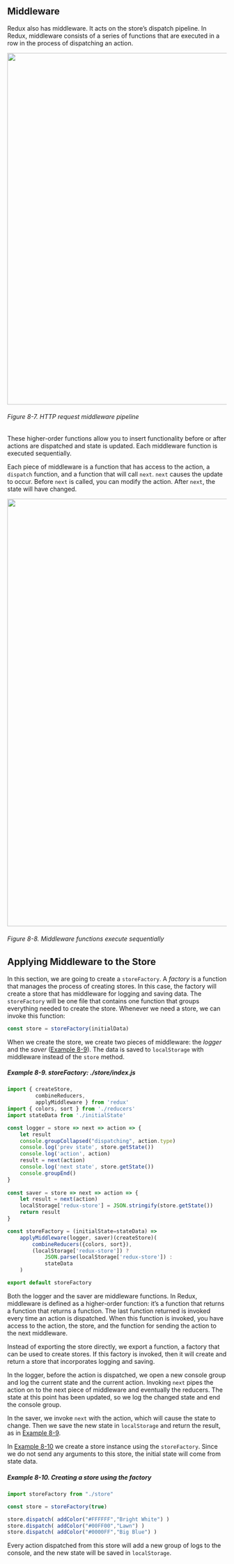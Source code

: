 ## Middleware

Redux also has middleware. It acts on the store’s dispatch pipeline. In Redux, middleware consists of a series of functions that are executed in a row in the process of dispatching an action.

<img src="http://om1o84p1p.bkt.clouddn.com//C683AC2999017296E2A5267125CBD739.png" width="640" height="807" />

###### Figure 8-7. HTTP request middleware pipeline

These higher-order functions allow you to insert functionality before or after actions are dispatched and state is updated. Each middleware function is executed sequentially.

Each piece of middleware is a function that has access to the action, a `dispatch` function, and a function that will call `next`. `next` causes the update to occur. Before `next` is called, you can modify the action. After `next`, the state will have changed.

<img src="http://om1o84p1p.bkt.clouddn.com//B42F48B61B8701EB55F29BB28DC0AE5D.png" width="903" height="981" />

###### Figure 8-8. Middleware functions execute sequentially

## Applying Middleware to the Store

In this section, we are going to create a `storeFactory`. A *factory* is a function that manages the process of creating stores. In this case, the factory will create a store that has middleware for logging and saving data. The `storeFactory` will be one file that contains one function that groups everything needed to create the store. Whenever we need a store, we can invoke this function:

```Javascript
const store = storeFactory(initialData)
```

When we create the store, we create two pieces of middleware: the *logger* and the *saver* ([Example 8-9](https://www.safaribooksonline.com//library/view/learning-react-1st/9781491954614/ch08.html#example0809)). The data is saved to `localStorage` with middleware instead of the `store` method.

##### Example 8-9. storeFactory: ./store/index.js

```Javascript
import { createStore, 
         combineReducers, 
         applyMiddleware } from 'redux'
import { colors, sort } from './reducers'
import stateData from './initialState'

const logger = store => next => action => {
    let result
    console.groupCollapsed("dispatching", action.type)
    console.log('prev state', store.getState())
    console.log('action', action)
    result = next(action)
    console.log('next state', store.getState())
    console.groupEnd()
}
    
const saver = store => next => action => {
    let result = next(action)
    localStorage['redux-store'] = JSON.stringify(store.getState())
    return result
}

const storeFactory = (initialState=stateData) =>
    applyMiddleware(logger, saver)(createStore)(
        combineReducers({colors, sort}),
        (localStorage['redux-store']) ?
            JSON.parse(localStorage['redux-store']) :
            stateData
    )

export default storeFactory
```

Both the logger and the saver are middleware functions. In Redux, middleware is defined as a higher-order function: it’s a function that returns a function that returns a function. The last function returned is invoked every time an action is dispatched. When this function is invoked, you have access to the action, the store, and the function for sending the action to the next middleware.

Instead of exporting the store directly, we export a function, a factory that can be used to create stores. If this factory is invoked, then it will create and return a store that incorporates logging and saving.

In the logger, before the action is dispatched, we open a new console group and log the current state and the current action. Invoking `next` pipes the action on to the next piece of middleware and eventually the reducers. The state at this point has been updated, so we log the changed state and end the console group.

In the saver, we invoke `next` with the action, which will cause the state to change. Then we save the new state in `localStorage` and return the result, as in [Example 8-9](https://www.safaribooksonline.com//library/view/learning-react-1st/9781491954614/ch08.html#example0809).

In [Example 8-10](https://www.safaribooksonline.com//library/view/learning-react-1st/9781491954614/ch08.html#example0810) we create a store instance using the `storeFactory`. Since we do not send any arguments to this store, the initial state will come from state data.

##### Example 8-10. Creating a store using the factory

```Javascript
import storeFactory from "./store"

const store = storeFactory(true)

store.dispatch( addColor("#FFFFFF","Bright White") )
store.dispatch( addColor("#00FF00","Lawn") )
store.dispatch( addColor("#0000FF","Big Blue") )
```

Every action dispatched from this store will add a new group of logs to the console, and the new state will be saved in `localStorage`.
